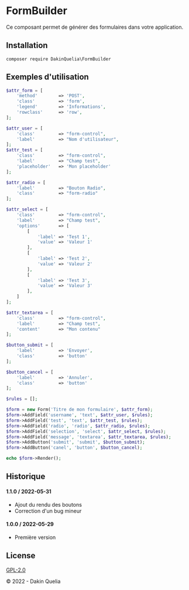 # FormBuilder

Ce composant permet de générer des formulaires dans votre application.

## Installation

```
composer require DakinQuelia\FormBuilder
```

## Exemples d'utilisation

```php
$attr_form = [
    'method'        => 'POST',
    'class'         => 'form',
    'legend'        => 'Informations',
    'rowclass'      => 'row',
];

$attr_user = [
    'class'         => "form-control",
    'label'         => "Nom d'utilisateur",
];
$attr_test = [
    'class'         => "form-control",
    'label'         => "Champ test",
    'placeholder'   => 'Mon placeholder'
];

$attr_radio = [ 
    'label'         => "Bouton Radio", 
    'class'         => "form-radio" 
];

$attr_select = [
    'class'         => "form-control",
    'label'         => "Champ test",
    'options'       => [
        [ 
            'label' => 'Test 1',
            'value' => 'Valeur 1'
        ],
        [ 
            'label' => 'Test 2',
            'value' => 'Valeur 2'
        ],
        [ 
            'label' => 'Test 3',
            'value' => 'Valeur 3'
        ],
    ]
];

$attr_textarea = [
    'class'         => "form-control",
    'label'         => "Champ test",
    'content'       => "Mon contenu"
];

$button_submit = [ 
    'label'         => 'Envoyer',
    'class'         => 'button'
];

$button_cancel = [ 
    'label'         => 'Annuler',
    'class'         => 'button'
];

$rules = []; 

$form = new Form('Titre de mon formulaire', $attr_form);
$form->AddField('username', 'text', $attr_user, $rules);
$form->AddField('test', 'text', $attr_test, $rules);
$form->AddField('radio', 'radio', $attr_radio, $rules);
$form->AddField('selection', 'select', $attr_select, $rules);
$form->AddField('message', 'textarea', $attr_textarea, $rules);
$form->AddButton('submit', 'submit', $button_submit);
$form->AddButton('canel', 'button', $button_cancel);

echo $form->Render();
```

## Historique

#### 1.1.0 / 2022-05-31

 - Ajout du rendu des boutons
 - Correction d'un bug mineur

#### 1.0.0 / 2022-05-29

 - Première version

## License

[GPL-2.0](https://opensource.org/licenses/GPL-3.0)

© 2022 - Dakin Quelia